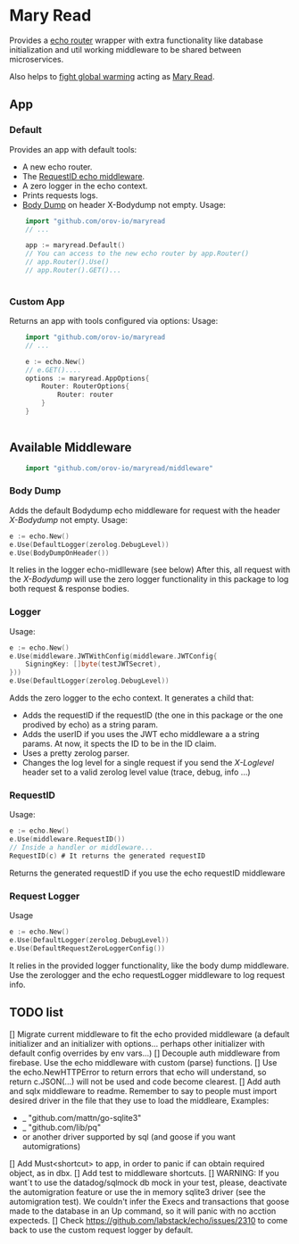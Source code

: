 # Mary Read

Provides a [echo router](https://echo.labstack.com/) wrapper with extra functionality like database initialization and util working middleware to be
shared between microservices.

Also helps to [fight global warming](https://en.wikipedia.org/wiki/Flying_Spaghetti_Monster#Pirates_and_global_warming) acting as [Mary Read](https://en.wikipedia.org/wiki/Mary_Read).

## App

### Default

Provides an app with default tools:

- A new echo router.
- The [RequestID echo middleware](https://echo.labstack.com/middleware/request-id/).
- A zero logger in the echo context.
- Prints requests logs.
- [Body Dump](https://echo.labstack.com/middleware/body-dump/) on header X-Bodydump not empty.
Usage:

```go
    import "github.com/orov-io/maryread
    // ...

    app := maryread.Default()
    // You can access to the new echo router by app.Router()
    // app.Router().Use()
    // app.Router().GET()...
    
```

### Custom App

Returns an app with tools configured via options:
Usage:

```go
    import "github.com/orov-io/maryread
    // ...

    e := echo.New()
    // e.GET()....
    options := maryread.AppOptions{
        Router: RouterOptions{
            Router: router
        }
    }
    
```

## Available Middleware

```go
    import "github.com/orov-io/maryread/middleware"
```

### Body Dump

Adds the default Bodydump echo middleware for request with the header *X-Bodydump* not empty.
Usage:

```go
e := echo.New()
e.Use(DefaultLogger(zerolog.DebugLevel))
e.Use(BodyDumpOnHeader())
```

It relies in the logger echo-midlleware (see below)
After this, all request with the *X-Bodydump* will use the zero logger functionality in this package to log both request & response bodies.

### Logger

Usage:

```go
e := echo.New()
e.Use(middleware.JWTWithConfig(middleware.JWTConfig{
    SigningKey: []byte(testJWTSecret),
}))
e.Use(DefaultLogger(zerolog.DebugLevel))
```

Adds the zero logger to the echo context. It generates a child that:

- Adds the requestID if the requestID (the one in this package or the one prodived by echo) as a string param.
- Adds the userID if you uses the JWT echo middleware a a string params. At now, it spects the ID to be in the ID claim.
- Uses a pretty zerolog parser.
- Changes the log level for a single request if you send the *X-Loglevel* header set to a valid zerolog level value (trace, debug, info ...)

### RequestID

Usage:

```go
e := echo.New()
e.Use(middleware.RequestID())
// Inside a handler or middleware...
RequestID(c) # It returns the generated requestID
```

Returns the generated requestID if you use the echo requestID middleware

### Request Logger

Usage

```go
e := echo.New()
e.Use(DefaultLogger(zerolog.DebugLevel))
e.Use(DefaultRequestZeroLoggerConfig())
```

It relies in the provided logger functionality, like the body dump middleware. Use the zerologger and the echo requestLogger middleware to log request info.

## TODO list

[] Migrate current middleware to fit the echo provided middleware (a default initializer and an initializer with options... perhaps other initializer with default config overrides by env vars...)
[] Decouple auth middleware from firebase. Use the echo middleware with custom (parse) functions.
[] Use the echo.NewHTTPError to return errors that echo will understand, so return c.JSON(...) will not be used and code become clearest.
[] Add auth and sqlx middleware to readme. Remember to say to people must import desired driver in the file that they use to load the middleare, Examples:

- _ "github.com/mattn/go-sqlite3"
- _ "github.com/lib/pq"
- or another driver supported by sql (and goose if you want automigrations)


[] Add Must\<shortcut> to app, in order to panic if can obtain required object, as in dbx.
[] Add test to middleware shortcuts.
[] WARNING: If you want´t to use the datadog/sqlmock db mock in your test, please, deactivate the automigration feature or use the in memory sqlite3 driver (see the automigration test). We couldn't infer the Execs and transactions that goose made to the database in an Up command, so it will panic with no acction expecteds.
[] Check https://github.com/labstack/echo/issues/2310 to come back to use the custom request logger by default.